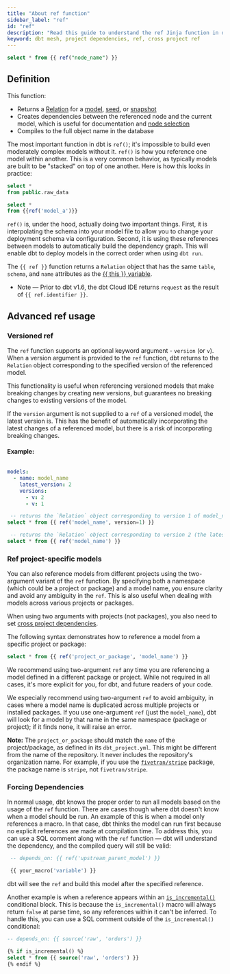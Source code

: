 ```yaml
---
title: "About ref function"
sidebar_label: "ref"
id: "ref"
description: "Read this guide to understand the ref Jinja function in dbt."
keyword: dbt mesh, project dependencies, ref, cross project ref
---
```


```sql
select * from {{ ref("node_name") }}
```

## Definition

This function:
- Returns a [Relation](/reference/dbt-classes#relation) for a [model](/docs/build/models), [seed](/docs/build/seeds), or [snapshot](/docs/build/snapshots)
- Creates dependencies between the referenced node and the current model, which is useful for documentation and [node selection](/reference/node-selection/syntax)
- Compiles to the full object name in the database

The most important function in dbt is `ref()`; it's impossible to build even moderately complex models without it. `ref()` is how you reference one model within another. This is a very common behavior, as typically models are built to be "stacked" on top of one another. Here is how this looks in practice:

<File name='model_a.sql'>

```sql
select *
from public.raw_data
```

</File>



<File name='model_b.sql'>

```sql
select *
from {{ref('model_a')}}
```

</File>

`ref()` is, under the hood, actually doing two important things. First, it is interpolating the schema into your model file to allow you to change your deployment schema via configuration. Second, it is using these references between models to automatically build the dependency graph. This will enable dbt to deploy models in the correct order when using `dbt run`.

The `{{ ref }}` function returns a `Relation` object that has the same `table`, `schema`, and `name` attributes as the [\{\{ this \}\} variable](/reference/dbt-jinja-functions/this).
  - Note &mdash; Prior to dbt v1.6, the dbt Cloud IDE returns `request` as the result of `{{ ref.identifier }}`.

## Advanced ref usage

### Versioned ref

The `ref` function supports an optional keyword argument - `version` (or `v`).
When a version argument is provided to the `ref` function, dbt returns to the `Relation` object corresponding to the specified version of the referenced model.

This functionality is useful when referencing versioned models that make breaking changes by creating new versions, but guarantees no breaking changes to existing versions of the model.

If the `version` argument is not supplied to a `ref` of a versioned model, the latest version is. This has the benefit of automatically incorporating the latest changes of a referenced model, but there is a risk of incorporating breaking changes.

#### Example:
<File name='models/<schema>.yml'>

```yml

models:
  - name: model_name
    latest_version: 2
    versions:
      - v: 2
      - v: 1
```

</File>

```sql
 -- returns the `Relation` object corresponding to version 1 of model_name
select * from {{ ref('model_name', version=1) }}
```

```sql
 -- returns the `Relation` object corresponding to version 2 (the latest version) of model_name
select * from {{ ref('model_name') }}
```

### Ref project-specific models

You can also reference models from different projects using the two-argument variant of the `ref` function. By specifying both a namespace (which could be a project or package) and a model name, you ensure clarity and avoid any ambiguity in the `ref`. This is also useful when dealing with models across various projects or packages. 

When using two arguments with projects (not packages), you also need to set [cross project dependencies](/docs/collaborate/govern/project-dependencies).

The following syntax demonstrates how to reference a model from a specific project or package:

```sql
select * from {{ ref('project_or_package', 'model_name') }}
```

We recommend using two-argument `ref` any time you are referencing a model defined in a different package or project. While not required in all cases, it's more explicit for you, for dbt, and future readers of your code.

<VersionBlock firstVersion="1.6">

We especially recommend using two-argument `ref` to avoid ambiguity, in cases where a model name is duplicated across multiple projects or installed packages. If you use one-argument `ref` (just the `model_name`), dbt will look for a model by that name in the same namespace (package or project); if it finds none, it will raise an error.

</VersionBlock>

**Note:** The `project_or_package` should match the `name` of the project/package, as defined in its `dbt_project.yml`. This might be different from the name of the repository. It never includes the repository's organization name. For example, if you use the [`fivetran/stripe`](https://hub.getdbt.com/fivetran/stripe/latest/) package, the package name is `stripe`, not `fivetran/stripe`.

### Forcing Dependencies

In normal usage, dbt knows the proper order to run all models based on the usage of the `ref` function. There are cases though where dbt doesn't know when a model should be run. An example of this is when a model only references a macro. In that case, dbt thinks the model can run first because no explicit references are made at compilation time. To address this, you can use a SQL comment along with the `ref` function — dbt will understand the dependency, and the compiled query will still be valid:

```sql
 -- depends_on: {{ ref('upstream_parent_model') }}

 {{ your_macro('variable') }}
```

dbt will see the `ref` and build this model after the specified reference.

Another example is when a reference appears within an [`is_incremental()`](/docs/build/incremental-models#understand-the-is_incremental-macro) conditional block. This is because the `is_incremental()` macro will always return `false` at parse time, so any references within it can't be inferred. To handle this, you can use a SQL comment outside of the `is_incremental()` conditional:

```sql
-- depends_on: {{ source('raw', 'orders') }}

{% if is_incremental() %}
select * from {{ source('raw', 'orders') }}
{% endif %}
```
